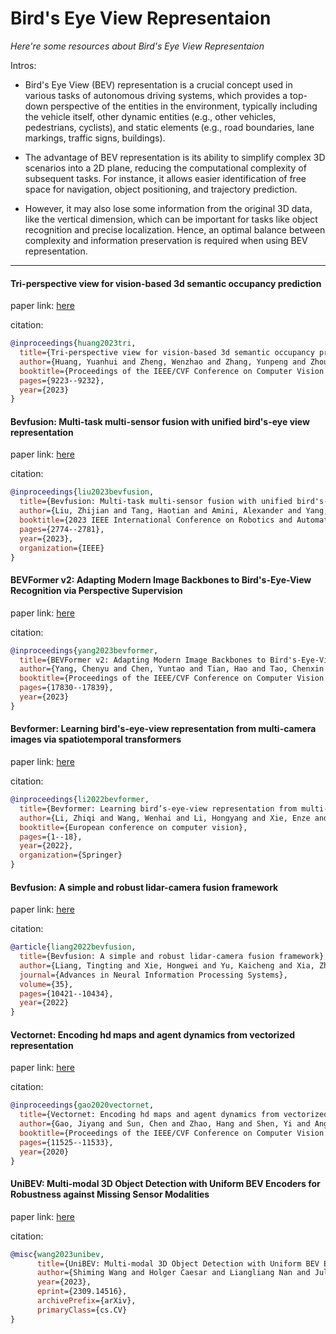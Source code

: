 # Bird's Eye View Representaion
*Here're some resources about Bird's Eye View Representaion*

Intros:
* Bird's Eye View (BEV) representation is a crucial concept used in various tasks of autonomous driving systems, which provides a top-down perspective of the entities in the environment, typically including the vehicle itself, other dynamic entities (e.g., other vehicles, pedestrians, cyclists), and static elements (e.g., road boundaries, lane markings, traffic signs, buildings).

* The advantage of BEV representation is its ability to simplify complex 3D scenarios into a 2D plane, reducing the computational complexity of subsequent tasks. For instance, it allows easier identification of free space for navigation, object positioning, and trajectory prediction.

* However, it may also lose some information from the original 3D data, like the vertical dimension, which can be important for tasks like object recognition and precise localization. Hence, an optimal balance between complexity and information preservation is required when using BEV representation.

---

#### Tri-perspective view for vision-based 3d semantic occupancy prediction

paper link: [here](https://openaccess.thecvf.com/content/CVPR2023/papers/Huang_Tri-Perspective_View_for_Vision-Based_3D_Semantic_Occupancy_Prediction_CVPR_2023_paper.pdf)

citation: 
```bibtex
@inproceedings{huang2023tri,
  title={Tri-perspective view for vision-based 3d semantic occupancy prediction},
  author={Huang, Yuanhui and Zheng, Wenzhao and Zhang, Yunpeng and Zhou, Jie and Lu, Jiwen},
  booktitle={Proceedings of the IEEE/CVF Conference on Computer Vision and Pattern Recognition},
  pages={9223--9232},
  year={2023}
}
```
    

#### Bevfusion: Multi-task multi-sensor fusion with unified bird's-eye view representation

paper link: [here](https://arxiv.org/pdf/2205.13542)

citation: 
```bibtex
@inproceedings{liu2023bevfusion,
  title={Bevfusion: Multi-task multi-sensor fusion with unified bird's-eye view representation},
  author={Liu, Zhijian and Tang, Haotian and Amini, Alexander and Yang, Xinyu and Mao, Huizi and Rus, Daniela L and Han, Song},
  booktitle={2023 IEEE International Conference on Robotics and Automation (ICRA)},
  pages={2774--2781},
  year={2023},
  organization={IEEE}
}
```

#### BEVFormer v2: Adapting Modern Image Backbones to Bird's-Eye-View Recognition via Perspective Supervision

paper link: [here](http://openaccess.thecvf.com/content/CVPR2023/papers/Yang_BEVFormer_v2_Adapting_Modern_Image_Backbones_to_Birds-Eye-View_Recognition_via_CVPR_2023_paper.pdf)

citation: 
```bibtex
@inproceedings{yang2023bevformer,
  title={BEVFormer v2: Adapting Modern Image Backbones to Bird's-Eye-View Recognition via Perspective Supervision},
  author={Yang, Chenyu and Chen, Yuntao and Tian, Hao and Tao, Chenxin and Zhu, Xizhou and Zhang, Zhaoxiang and Huang, Gao and Li, Hongyang and Qiao, Yu and Lu, Lewei and others},
  booktitle={Proceedings of the IEEE/CVF Conference on Computer Vision and Pattern Recognition},
  pages={17830--17839},
  year={2023}
}
```

#### Bevformer: Learning bird's-eye-view representation from multi-camera images via spatiotemporal transformers

paper link: [here](https://arxiv.org/pdf/2203.17270.pdf%EF%BC%88BEVFormer%EF%BC%89)

citation: 
```bibtex
@inproceedings{li2022bevformer,
  title={Bevformer: Learning bird’s-eye-view representation from multi-camera images via spatiotemporal transformers},
  author={Li, Zhiqi and Wang, Wenhai and Li, Hongyang and Xie, Enze and Sima, Chonghao and Lu, Tong and Qiao, Yu and Dai, Jifeng},
  booktitle={European conference on computer vision},
  pages={1--18},
  year={2022},
  organization={Springer}
}
```
    

#### Bevfusion: A simple and robust lidar-camera fusion framework

paper link: [here](https://proceedings.neurips.cc/paper_files/paper/2022/file/43d2b7fbee8431f7cef0d0afed51c691-Paper-Conference.pdf)

citation: 
```bibtex
@article{liang2022bevfusion,
  title={Bevfusion: A simple and robust lidar-camera fusion framework},
  author={Liang, Tingting and Xie, Hongwei and Yu, Kaicheng and Xia, Zhongyu and Lin, Zhiwei and Wang, Yongtao and Tang, Tao and Wang, Bing and Tang, Zhi},
  journal={Advances in Neural Information Processing Systems},
  volume={35},
  pages={10421--10434},
  year={2022}
}
```

#### Vectornet: Encoding hd maps and agent dynamics from vectorized representation

paper link: [here](http://openaccess.thecvf.com/content_CVPR_2020/papers/Gao_VectorNet_Encoding_HD_Maps_and_Agent_Dynamics_From_Vectorized_Representation_CVPR_2020_paper.pdf)

citation: 
```bibtex
@inproceedings{gao2020vectornet,
  title={Vectornet: Encoding hd maps and agent dynamics from vectorized representation},
  author={Gao, Jiyang and Sun, Chen and Zhao, Hang and Shen, Yi and Anguelov, Dragomir and Li, Congcong and Schmid, Cordelia},
  booktitle={Proceedings of the IEEE/CVF Conference on Computer Vision and Pattern Recognition},
  pages={11525--11533},
  year={2020}
}
```


#### UniBEV: Multi-modal 3D Object Detection with Uniform BEV Encoders for Robustness against Missing Sensor Modalities
paper link: [here](https://arxiv.org/abs/2309.14516v1)

citation: 
```bibtex
@misc{wang2023unibev,
      title={UniBEV: Multi-modal 3D Object Detection with Uniform BEV Encoders for Robustness against Missing Sensor Modalities}, 
      author={Shiming Wang and Holger Caesar and Liangliang Nan and Julian F. P. Kooij},
      year={2023},
      eprint={2309.14516},
      archivePrefix={arXiv},
      primaryClass={cs.CV}
}
```

